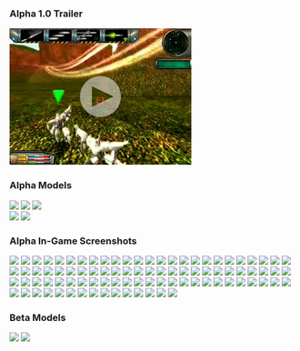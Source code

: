 ### Alpha 1.0 Trailer

[![Watch the trailer](web/gallery/alpha/mmalpha_trailer_screenshot.jpg)](web/gallery/alpha/mmalpha_trailer.mp4)

### Alpha Models

<a href="web/gallery/alpha/vf1j.jpg"><img src="web/gallery/alpha/vf1j_small.jpg"></a>
<a href="web/gallery/alpha/af49.jpg"><img src="web/gallery/alpha/af49_small.jpg"></a>
<a href="web/gallery/alpha/deathscythe.jpg"><img src="web/gallery/alpha/deathscythe_small.jpg"></a><br />
<a href="web/gallery/alpha/freedom.jpg"><img src="web/gallery/alpha/freedom_small.jpg"></a>
<a href="web/gallery/alpha/mk2.jpg"><img src="web/gallery/alpha/mk2_small.jpg"></a><br>

### Alpha In-Game Screenshots

<a href="web/gallery/alpha/mmalpha_001.jpg"><img src="web/gallery/alpha/mmalpha_001_small.jpg"></a>
<a href="web/gallery/alpha/mmalpha_002.jpg"><img src="web/gallery/alpha/mmalpha_002_small.jpg"></a>
<a href="web/gallery/alpha/mmalpha_003.jpg"><img src="web/gallery/alpha/mmalpha_003_small.jpg"></a>
<a href="web/gallery/alpha/mmalpha_004.jpg"><img src="web/gallery/alpha/mmalpha_004_small.jpg"></a>
<a href="web/gallery/alpha/mmalpha_005.jpg"><img src="web/gallery/alpha/mmalpha_005_small.jpg"></a>
<a href="web/gallery/alpha/mmalpha_006.jpg"><img src="web/gallery/alpha/mmalpha_006_small.jpg"></a>
<a href="web/gallery/alpha/mmalpha_007.jpg"><img src="web/gallery/alpha/mmalpha_007_small.jpg"></a>
<a href="web/gallery/alpha/mmalpha_008.jpg"><img src="web/gallery/alpha/mmalpha_008_small.jpg"></a>
<a href="web/gallery/alpha/mmalpha_009.jpg"><img src="web/gallery/alpha/mmalpha_009_small.jpg"></a>
<a href="web/gallery/alpha/mmalpha_010.jpg"><img src="web/gallery/alpha/mmalpha_010_small.jpg"></a>
<a href="web/gallery/alpha/mmalpha_011.jpg"><img src="web/gallery/alpha/mmalpha_011_small.jpg"></a>
<a href="web/gallery/alpha/mmalpha_012.jpg"><img src="web/gallery/alpha/mmalpha_012_small.jpg"></a>
<a href="web/gallery/alpha/mmalpha_013.jpg"><img src="web/gallery/alpha/mmalpha_013_small.jpg"></a>
<a href="web/gallery/alpha/mmalpha_014.jpg"><img src="web/gallery/alpha/mmalpha_014_small.jpg"></a>
<a href="web/gallery/alpha/mmalpha_015.jpg"><img src="web/gallery/alpha/mmalpha_015_small.jpg"></a>
<a href="web/gallery/alpha/mmalpha_016.jpg"><img src="web/gallery/alpha/mmalpha_016_small.jpg"></a>
<a href="web/gallery/alpha/mmalpha_017.jpg"><img src="web/gallery/alpha/mmalpha_017_small.jpg"></a>
<a href="web/gallery/alpha/mmalpha_018.jpg"><img src="web/gallery/alpha/mmalpha_018_small.jpg"></a>
<a href="web/gallery/alpha/mmalpha_019.jpg"><img src="web/gallery/alpha/mmalpha_019_small.jpg"></a>
<a href="web/gallery/alpha/mmalpha_020.jpg"><img src="web/gallery/alpha/mmalpha_020_small.jpg"></a>
<a href="web/gallery/alpha/mmalpha_021.jpg"><img src="web/gallery/alpha/mmalpha_021_small.jpg"></a>
<a href="web/gallery/alpha/mmalpha_022.jpg"><img src="web/gallery/alpha/mmalpha_022_small.jpg"></a>
<a href="web/gallery/alpha/mmalpha_023.jpg"><img src="web/gallery/alpha/mmalpha_023_small.jpg"></a>
<a href="web/gallery/alpha/mmalpha_024.jpg"><img src="web/gallery/alpha/mmalpha_024_small.jpg"></a>
<a href="web/gallery/alpha/mmalpha_025.jpg"><img src="web/gallery/alpha/mmalpha_025_small.jpg"></a>
<a href="web/gallery/alpha/mmalpha_026.jpg"><img src="web/gallery/alpha/mmalpha_026_small.jpg"></a>
<a href="web/gallery/alpha/mmalpha_027.jpg"><img src="web/gallery/alpha/mmalpha_027_small.jpg"></a>
<a href="web/gallery/alpha/mmalpha_028.jpg"><img src="web/gallery/alpha/mmalpha_028_small.jpg"></a>
<a href="web/gallery/alpha/mmalpha_029.jpg"><img src="web/gallery/alpha/mmalpha_029_small.jpg"></a>
<a href="web/gallery/alpha/mmalpha_030.jpg"><img src="web/gallery/alpha/mmalpha_030_small.jpg"></a>
<a href="web/gallery/alpha/mmalpha_031.jpg"><img src="web/gallery/alpha/mmalpha_031_small.jpg"></a>
<a href="web/gallery/alpha/mmalpha_032.jpg"><img src="web/gallery/alpha/mmalpha_032_small.jpg"></a>
<a href="web/gallery/alpha/mmalpha_033.jpg"><img src="web/gallery/alpha/mmalpha_033_small.jpg"></a>
<a href="web/gallery/alpha/mmalpha_034.jpg"><img src="web/gallery/alpha/mmalpha_034_small.jpg"></a>
<a href="web/gallery/alpha/mmalpha_035.jpg"><img src="web/gallery/alpha/mmalpha_035_small.jpg"></a>
<a href="web/gallery/alpha/mmalpha_036.jpg"><img src="web/gallery/alpha/mmalpha_036_small.jpg"></a>
<a href="web/gallery/alpha/mmalpha_037.jpg"><img src="web/gallery/alpha/mmalpha_037_small.jpg"></a>
<a href="web/gallery/alpha/mmalpha_038.jpg"><img src="web/gallery/alpha/mmalpha_038_small.jpg"></a>
<a href="web/gallery/alpha/mmalpha_039.jpg"><img src="web/gallery/alpha/mmalpha_039_small.jpg"></a>
<a href="web/gallery/alpha/mmalpha_040.jpg"><img src="web/gallery/alpha/mmalpha_040_small.jpg"></a>
<a href="web/gallery/alpha/mmalpha_041.jpg"><img src="web/gallery/alpha/mmalpha_041_small.jpg"></a>
<a href="web/gallery/alpha/mmalpha_042.jpg"><img src="web/gallery/alpha/mmalpha_042_small.jpg"></a>
<a href="web/gallery/alpha/mmalpha_043.jpg"><img src="web/gallery/alpha/mmalpha_043_small.jpg"></a>
<a href="web/gallery/alpha/mmalpha_044.jpg"><img src="web/gallery/alpha/mmalpha_044_small.jpg"></a>
<a href="web/gallery/alpha/mmalpha_045.jpg"><img src="web/gallery/alpha/mmalpha_045_small.jpg"></a>
<a href="web/gallery/alpha/mmalpha_046.jpg"><img src="web/gallery/alpha/mmalpha_046_small.jpg"></a>
<a href="web/gallery/alpha/mmalpha_047.jpg"><img src="web/gallery/alpha/mmalpha_047_small.jpg"></a>
<a href="web/gallery/alpha/mmalpha_048.jpg"><img src="web/gallery/alpha/mmalpha_048_small.jpg"></a>
<a href="web/gallery/alpha/mmalpha_049.jpg"><img src="web/gallery/alpha/mmalpha_049_small.jpg"></a>
<a href="web/gallery/alpha/mmalpha_050.jpg"><img src="web/gallery/alpha/mmalpha_050_small.jpg"></a>
<a href="web/gallery/alpha/mmalpha_051.jpg"><img src="web/gallery/alpha/mmalpha_051_small.jpg"></a>
<a href="web/gallery/alpha/mmalpha_052.jpg"><img src="web/gallery/alpha/mmalpha_052_small.jpg"></a>
<a href="web/gallery/alpha/mmalpha_053.jpg"><img src="web/gallery/alpha/mmalpha_053_small.jpg"></a>
<a href="web/gallery/alpha/mmalpha_054.jpg"><img src="web/gallery/alpha/mmalpha_054_small.jpg"></a>
<a href="web/gallery/alpha/mmalpha_055.jpg"><img src="web/gallery/alpha/mmalpha_055_small.jpg"></a>
<a href="web/gallery/alpha/mmalpha_056.jpg"><img src="web/gallery/alpha/mmalpha_056_small.jpg"></a>
<a href="web/gallery/alpha/mmalpha_057.jpg"><img src="web/gallery/alpha/mmalpha_057_small.jpg"></a>
<a href="web/gallery/alpha/mmalpha_058.jpg"><img src="web/gallery/alpha/mmalpha_058_small.jpg"></a>
<a href="web/gallery/alpha/mmalpha_059.jpg"><img src="web/gallery/alpha/mmalpha_059_small.jpg"></a>
<a href="web/gallery/alpha/mmalpha_060.jpg"><img src="web/gallery/alpha/mmalpha_060_small.jpg"></a>
<a href="web/gallery/alpha/mmalpha_061.jpg"><img src="web/gallery/alpha/mmalpha_061_small.jpg"></a>
<a href="web/gallery/alpha/mmalpha_062.jpg"><img src="web/gallery/alpha/mmalpha_062_small.jpg"></a>
<a href="web/gallery/alpha/mmalpha_063.jpg"><img src="web/gallery/alpha/mmalpha_063_small.jpg"></a>
<a href="web/gallery/alpha/mmalpha_064.jpg"><img src="web/gallery/alpha/mmalpha_064_small.jpg"></a>
<a href="web/gallery/alpha/mmalpha_065.jpg"><img src="web/gallery/alpha/mmalpha_065_small.jpg"></a>
<a href="web/gallery/alpha/mmalpha_066.jpg"><img src="web/gallery/alpha/mmalpha_066_small.jpg"></a>
<a href="web/gallery/alpha/mmalpha_067.jpg"><img src="web/gallery/alpha/mmalpha_067_small.jpg"></a>
<a href="web/gallery/alpha/mmalpha_068.jpg"><img src="web/gallery/alpha/mmalpha_068_small.jpg"></a>
<a href="web/gallery/alpha/mmalpha_069.jpg"><img src="web/gallery/alpha/mmalpha_069_small.jpg"></a>
<a href="web/gallery/alpha/mmalpha_070.jpg"><img src="web/gallery/alpha/mmalpha_070_small.jpg"></a>
<a href="web/gallery/alpha/mmalpha_071.jpg"><img src="web/gallery/alpha/mmalpha_071_small.jpg"></a>
<a href="web/gallery/alpha/mmalpha_072.jpg"><img src="web/gallery/alpha/mmalpha_072_small.jpg"></a>
<a href="web/gallery/alpha/mmalpha_073.jpg"><img src="web/gallery/alpha/mmalpha_073_small.jpg"></a>
<a href="web/gallery/alpha/mmalpha_074.jpg"><img src="web/gallery/alpha/mmalpha_074_small.jpg"></a>
<a href="web/gallery/alpha/mmalpha_075.jpg"><img src="web/gallery/alpha/mmalpha_075_small.jpg"></a>
<a href="web/gallery/alpha/mmalpha_076.jpg"><img src="web/gallery/alpha/mmalpha_076_small.jpg"></a>
<a href="web/gallery/alpha/mmalpha_077.jpg"><img src="web/gallery/alpha/mmalpha_077_small.jpg"></a>
<a href="web/gallery/alpha/mmalpha_078.jpg"><img src="web/gallery/alpha/mmalpha_078_small.jpg"></a>
<a href="web/gallery/alpha/mmalpha_079.jpg"><img src="web/gallery/alpha/mmalpha_079_small.jpg"></a>
<a href="web/gallery/alpha/mmalpha_080.jpg"><img src="web/gallery/alpha/mmalpha_080_small.jpg"></a>
<a href="web/gallery/alpha/mmalpha_081.jpg"><img src="web/gallery/alpha/mmalpha_081_small.jpg"></a>
<a href="web/gallery/alpha/mmalpha_082.jpg"><img src="web/gallery/alpha/mmalpha_082_small.jpg"></a>
<a href="web/gallery/alpha/mmalpha_083.jpg"><img src="web/gallery/alpha/mmalpha_083_small.jpg"></a>
<a href="web/gallery/alpha/mmalpha_084.jpg"><img src="web/gallery/alpha/mmalpha_084_small.jpg"></a>
<a href="web/gallery/alpha/mmalpha_085.jpg"><img src="web/gallery/alpha/mmalpha_085_small.jpg"></a>
<a href="web/gallery/alpha/mmalpha_086.jpg"><img src="web/gallery/alpha/mmalpha_086_small.jpg"></a>
<a href="web/gallery/alpha/mmalpha_087.jpg"><img src="web/gallery/alpha/mmalpha_087_small.jpg"></a>
<a href="web/gallery/alpha/mmalpha_088.jpg"><img src="web/gallery/alpha/mmalpha_088_small.jpg"></a>
<a href="web/gallery/alpha/mmalpha_089.jpg"><img src="web/gallery/alpha/mmalpha_089_small.jpg"></a>
<a href="web/gallery/alpha/mmalpha_090.jpg"><img src="web/gallery/alpha/mmalpha_090_small.jpg"></a>

### Beta Models

<a href="web/gallery/beta/mechs/hephaestus.jpg"><img src="web/gallery/beta/mechs/hephaestus_small.jpg"></a>
<a href="web/gallery/beta/mechs/perseus.jpg"><img src="web/gallery/beta/mechs/perseus_small.jpg"></a>
